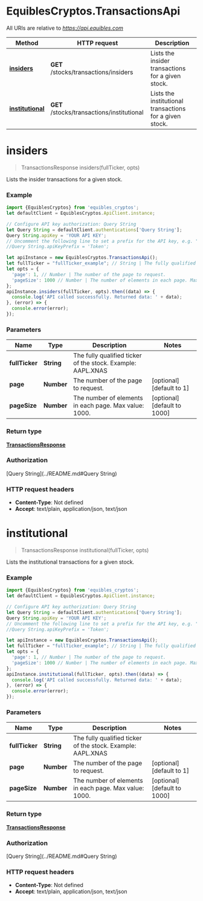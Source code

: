 # EquiblesCryptos.TransactionsApi

All URIs are relative to *https://api.equibles.com*

Method | HTTP request | Description
------------- | ------------- | -------------
[**insiders**](TransactionsApi.md#insiders) | **GET** /stocks/transactions/insiders | Lists the insider transactions for a given stock.
[**institutional**](TransactionsApi.md#institutional) | **GET** /stocks/transactions/institutional | Lists the institutional transactions for a given stock.

<a name="insiders"></a>
# **insiders**
> TransactionsResponse insiders(fullTicker, opts)

Lists the insider transactions for a given stock.

### Example
```javascript
import {EquiblesCryptos} from 'equibles_cryptos';
let defaultClient = EquiblesCryptos.ApiClient.instance;

// Configure API key authorization: Query String
let Query String = defaultClient.authentications['Query String'];
Query String.apiKey = 'YOUR API KEY';
// Uncomment the following line to set a prefix for the API key, e.g. "Token" (defaults to null)
//Query String.apiKeyPrefix = 'Token';

let apiInstance = new EquiblesCryptos.TransactionsApi();
let fullTicker = "fullTicker_example"; // String | The fully qualified ticker of the stock. Example: AAPL.XNAS
let opts = { 
  'page': 1, // Number | The number of the page to request.
  'pageSize': 1000 // Number | The number of elements in each page. Max value: 1000.
};
apiInstance.insiders(fullTicker, opts).then((data) => {
  console.log('API called successfully. Returned data: ' + data);
}, (error) => {
  console.error(error);
});

```

### Parameters

Name | Type | Description  | Notes
------------- | ------------- | ------------- | -------------
 **fullTicker** | **String**| The fully qualified ticker of the stock. Example: AAPL.XNAS | 
 **page** | **Number**| The number of the page to request. | [optional] [default to 1]
 **pageSize** | **Number**| The number of elements in each page. Max value: 1000. | [optional] [default to 1000]

### Return type

[**TransactionsResponse**](TransactionsResponse.md)

### Authorization

[Query String](../README.md#Query String)

### HTTP request headers

 - **Content-Type**: Not defined
 - **Accept**: text/plain, application/json, text/json

<a name="institutional"></a>
# **institutional**
> TransactionsResponse institutional(fullTicker, opts)

Lists the institutional transactions for a given stock.

### Example
```javascript
import {EquiblesCryptos} from 'equibles_cryptos';
let defaultClient = EquiblesCryptos.ApiClient.instance;

// Configure API key authorization: Query String
let Query String = defaultClient.authentications['Query String'];
Query String.apiKey = 'YOUR API KEY';
// Uncomment the following line to set a prefix for the API key, e.g. "Token" (defaults to null)
//Query String.apiKeyPrefix = 'Token';

let apiInstance = new EquiblesCryptos.TransactionsApi();
let fullTicker = "fullTicker_example"; // String | The fully qualified ticker of the stock. Example: AAPL.XNAS
let opts = { 
  'page': 1, // Number | The number of the page to request.
  'pageSize': 1000 // Number | The number of elements in each page. Max value: 1000.
};
apiInstance.institutional(fullTicker, opts).then((data) => {
  console.log('API called successfully. Returned data: ' + data);
}, (error) => {
  console.error(error);
});

```

### Parameters

Name | Type | Description  | Notes
------------- | ------------- | ------------- | -------------
 **fullTicker** | **String**| The fully qualified ticker of the stock. Example: AAPL.XNAS | 
 **page** | **Number**| The number of the page to request. | [optional] [default to 1]
 **pageSize** | **Number**| The number of elements in each page. Max value: 1000. | [optional] [default to 1000]

### Return type

[**TransactionsResponse**](TransactionsResponse.md)

### Authorization

[Query String](../README.md#Query String)

### HTTP request headers

 - **Content-Type**: Not defined
 - **Accept**: text/plain, application/json, text/json

